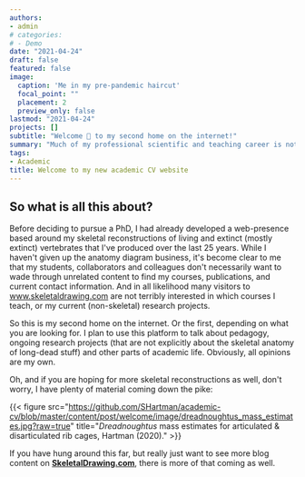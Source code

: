 ```yaml
---
authors:
- admin
# categories:
# - Demo
date: "2021-04-24"
draft: false
featured: false
image:
  caption: 'Me in my pre-pandemic haircut'
  focal_point: ""
  placement: 2
  preview_only: false
lastmod: "2021-04-24"
projects: []
subtitle: "Welcome 👋 to my second home on the internet!"
summary: "Much of my professional scientific and teaching career is not tied to the skeletal drawings I've produced over the last 25 years, so it seemed appropriate to create a separate site for my courses, academic CV, and research to live in."
tags:
- Academic
title: Welcome to my new academic CV website
---
```


## So what is all this about?

Before deciding to pursue a PhD, I had already developed a web-presence based around my skeletal reconstructions of living and extinct (mostly extinct) vertebrates that I've produced over the last 25 years. While I haven't given up the anatomy diagram business, it's become clear to me that my students, collaborators and colleagues don't necessarily want to wade through unrelated content to find my courses, publications, and current contact information. And in all likelihood many visitors to www.skeletaldrawing.com are not terribly interested in which courses I teach, or my current (non-skeletal) research projects.

So this is my second home on the internet. Or the first, depending on what you are looking for. I plan to use this platform to talk about pedagogy, ongoing research projects (that are not explicitly about the skeletal anatomy of long-dead stuff) and other parts of academic life. Obviously, all opinions are my own.

Oh, and if you are hoping for more skeletal reconstructions as well, don't worry, I have plenty of material coming down the pike:

{{< figure src="https://github.com/SHartman/academic-cv/blob/master/content/post/welcome/image/dreadnoughtus_mass_estimates.jpg?raw=true" title="*Dreadnoughtus* mass estimates for articulated & disarticulated rib cages, Hartman (2020)." >}}

If you have hung around this far, but really just want to see more blog content on [**SkeletalDrawing.com**](https://www.skeletaldrawing.com), there is more of that coming as well.
